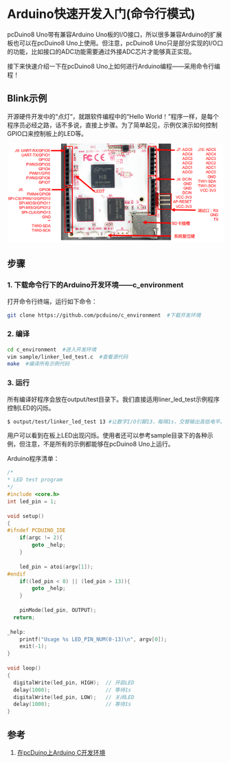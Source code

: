 # Arduino快速开发入门(命令行模式)
pcDuino8 Uno带有兼容Arduino Uno板的I/O接口，所以很多兼容Arduino的扩展板也可以在pcDuino8 Uno上使用。但注意，pcDuino8 Uno只是部分实现的I/O口的功能，比如接口的ADC功能需要通过外接ADC芯片才能够真正实现。

接下来快速介绍一下在pcDuino8 Uno上如何进行Arduino编程——采用命令行编程！

## Blink示例

开源硬件开发中的“点灯“，就跟软件编程中的“Hello World！”程序一样，是每个程序员必经之路，话不多说，直接上步骤。为了简单起见，示例仅演示如何控制GPIO口来控制板上的LED等。

![Arduino GPIO](/images/arduino-gpio.png)

## 步骤

### 1. 下载命令行下的Arduino开发环境——c_environment

打开命令行终端，运行如下命令：
```bash
git clone https://github.com/pcduino/c_environment  #下载开发环境
```

### 2.  编译

```bash
cd c_environment  #进入开发环境
vim sample/linker_led_test.c  #查看源代码
make  #编译所有示例代码
```

### 3. 运行

所有编译好程序会放在output/test目录下。我们直接适用liner_led_test示例程序控制LED的闪烁。
```bash
$ output/test/linker_led_test 13 #让数字I/O引脚13，每隔1s，交替输出高低电平。
```

用户可以看到在板上LED出现闪烁。使用者还可以参考sample目录下的各种示例，但注意，不是所有的示例都能够在pcDuino8 Uno上运行。

Arduino程序清单：

```c
/*
* LED test program
*/
#include <core.h>
int led_pin = 1;

void setup()
{
#ifndef PCDUINO_IDE
    if(argc != 2){
        goto _help;
    }

    led_pin = atoi(argv[1]);
#endif
    if((led_pin < 0) || (led_pin > 13)){
        goto _help;
    }

    pinMode(led_pin, OUTPUT);
  return;

_help:
    printf("Usage %s LED_PIN_NUM(0-13)\n", argv[0]);
    exit(-1);
}

void loop()
{
  digitalWrite(led_pin, HIGH);  // 开启LED
  delay(1000);                  // 等待1s
  digitalWrite(led_pin, LOW);   // 关闭LED
  delay(1000);                  // 等待1s
}
```

## 参考

1. [在pcDuino上Arduino C开发环境]( https://github.com/pcduino/c_environment)
